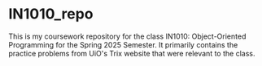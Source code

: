 # IN1010_repo

This is my coursework repository for the class IN1010: Object-Oriented Programming for the Spring 2025 Semester.  It primarily contains the practice problems from UiO's Trix website that were relevant to the class.
